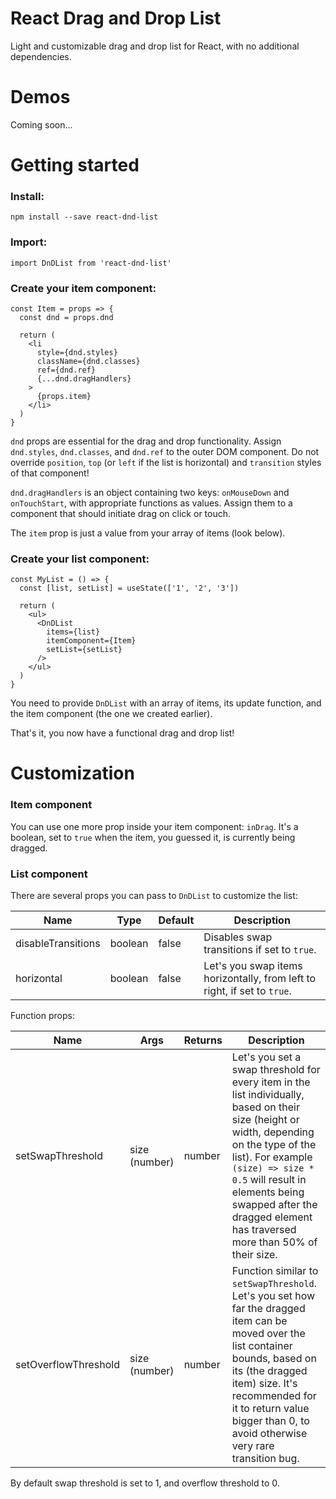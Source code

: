 # React Drag and Drop List
Light and customizable drag and drop list for React, with no additional dependencies.

# Demos
Coming soon...

# Getting started
### Install:
`npm install --save react-dnd-list`

### Import:
`import DnDList from 'react-dnd-list'`

### Create your item component:
```
const Item = props => {
  const dnd = props.dnd

  return (
    <li
      style={dnd.styles}
      className={dnd.classes}
      ref={dnd.ref}
      {...dnd.dragHandlers}
    >
      {props.item}
    </li>
  )
}
```
`dnd` props are essential for the drag and drop functionality. Assign `dnd.styles`, `dnd.classes`, and `dnd.ref` to the outer DOM component. Do not override `position`, `top` (or `left` if the list is horizontal) and `transition` styles of that component!

`dnd.dragHandlers` is an object containing two keys: `onMouseDown` and `onTouchStart`, with appropriate functions as values. Assign them to a component that should initiate drag on click or touch.

The `item` prop is just a value from your array of items (look below).

### Create your list component:
```
const MyList = () => {
  const [list, setList] = useState(['1', '2', '3'])

  return (
    <ul>
      <DnDList
        items={list}
        itemComponent={Item}
        setList={setList}
      />
    </ul>
  )
}
```
You need to provide `DnDList` with an array of items, its update function, and the item component (the one we created earlier).

That's it, you now have a functional drag and drop list!

# Customization
### Item component
You can use one more prop inside your item component: `inDrag`. It's a boolean, set to `true` when the item, you guessed it, is currently being dragged.

### List component
There are several props you can pass to `DnDList` to customize the list:

Name | Type | Default | Description
--- | --- | --- | ---
disableTransitions | boolean | false | Disables swap transitions if set to `true`.
horizontal | boolean | false | Let's you swap items horizontally, from left to right, if set to `true`.

Function props:


Name | Args | Returns | Description
--- | --- | --- | ---
setSwapThreshold | size (number) | number | Let's you set a swap threshold for every item in the list individually, based on their size (height or width, depending on the type of the list). For example `(size) => size * 0.5` will result in elements being swapped after the dragged element has traversed more than 50% of their size.
setOverflowThreshold | size (number) | number | Function similar to `setSwapThreshold`. Let's you set how far the dragged item can be moved over the list container bounds, based on its (the dragged item) size. It's recommended for it to return value bigger than 0, to avoid otherwise very rare transition bug.


By default swap threshold is set to 1, and overflow threshold to 0.
